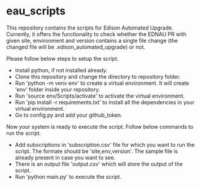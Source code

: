 # eau_scripts
This repository contains the scripts for Edison Automated Upgrade. Currently, it offers the functionality to check whether the EDNAU PR with given site, environment and version contains a single file change (the changed file will be .edison_automated_upgrade) or not.

Please follow below steps to setup the script.

- Install python, if not installed already.
- Clone this repository and change the directory to repository folder.
- Run 'python -m venv env' to create a virtual environment. It will create 'env' folder inside your repository.
- Run 'source env/Scripts/activate' to activate the virtual environment.
- Run 'pip install -r requirements.txt' to install all the dependencies in your virtual environment.
- Go to config.py and add your github_token.

Now your system is ready to execute the script. Follow below commands to run the script.

- Add subscriptions in 'subscription.csv' file for which you want to run the script. The formate should be 'site,env,version'. The sample file is already present in case you want to see.
- There is an output file 'output.csv' which will store the output of the script.
- Run 'python main.py' to execute the script.
